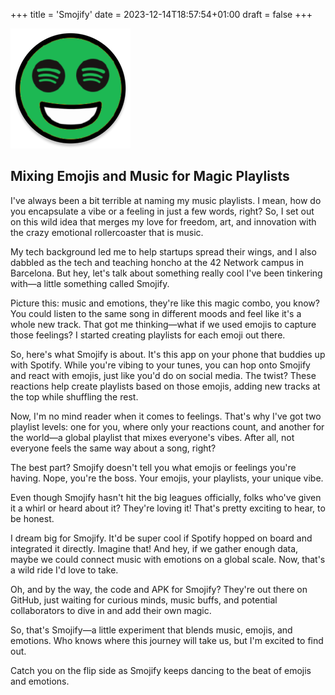 +++
title = 'Smojify'
date = 2023-12-14T18:57:54+01:00
draft = false
+++

![Smojify Logo](https://github.com/Smojify/Smojify-Android/blob/main/app/src/main/res/mipmap-xxxhdpi/ic_launcher.png)

## Mixing Emojis and Music for Magic Playlists

I've always been a bit terrible at naming my music playlists. I mean, how do you encapsulate a vibe or a feeling in just a few words, right? So, I set out on this wild idea that merges my love for freedom, art, and innovation with the crazy emotional rollercoaster that is music.

My tech background led me to help startups spread their wings, and I also dabbled as the tech and teaching honcho at the 42 Network campus in Barcelona. But hey, let's talk about something really cool I've been tinkering with—a little something called Smojify.

Picture this: music and emotions, they're like this magic combo, you know? You could listen to the same song in different moods and feel like it's a whole new track. That got me thinking—what if we used emojis to capture those feelings? I started creating playlists for each emoji out there.

So, here's what Smojify is about. It's this app on your phone that buddies up with Spotify. While you're vibing to your tunes, you can hop onto Smojify and react with emojis, just like you'd do on social media. The twist? These reactions help create playlists based on those emojis, adding new tracks at the top while shuffling the rest.

Now, I'm no mind reader when it comes to feelings. That's why I've got two playlist levels: one for you, where only your reactions count, and another for the world—a global playlist that mixes everyone's vibes. After all, not everyone feels the same way about a song, right?

The best part? Smojify doesn't tell you what emojis or feelings you're having. Nope, you're the boss. Your emojis, your playlists, your unique vibe.

Even though Smojify hasn't hit the big leagues officially, folks who've given it a whirl or heard about it? They're loving it! That's pretty exciting to hear, to be honest.

I dream big for Smojify. It'd be super cool if Spotify hopped on board and integrated it directly. Imagine that! And hey, if we gather enough data, maybe we could connect music with emotions on a global scale. Now, that's a wild ride I'd love to take.

Oh, and by the way, the code and APK for Smojify? They're out there on GitHub, just waiting for curious minds, music buffs, and potential collaborators to dive in and add their own magic.

So, that's Smojify—a little experiment that blends music, emojis, and emotions. Who knows where this journey will take us, but I'm excited to find out.

Catch you on the flip side as Smojify keeps dancing to the beat of emojis and emotions.
